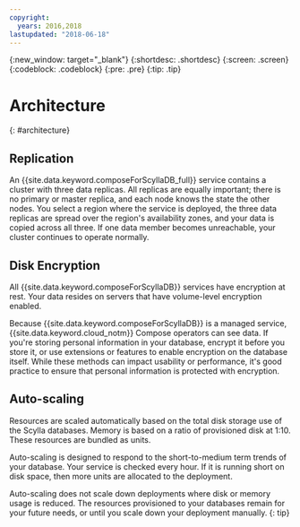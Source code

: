 ```yaml
---
copyright:
  years: 2016,2018
lastupdated: "2018-06-18"
---
```


{:new_window: target="_blank"}
{:shortdesc: .shortdesc}
{:screen: .screen}
{:codeblock: .codeblock}
{:pre: .pre}
{:tip: .tip}

# Architecture 
{: #architecture}

## Replication

An {{site.data.keyword.composeForScyllaDB_full}} service contains a cluster with three data replicas. All replicas are equally important; there is no primary or master replica, and each node knows the state the other nodes. You select a region where the service is deployed, the three data replicas are spread over the region's availability zones, and your data is copied across all three. If one data member becomes unreachable, your cluster continues to operate normally.

## Disk Encryption

All {{site.data.keyword.composeForScyllaDB}} services have encryption at rest. Your data resides on servers that have volume-level encryption enabled. 

Because {{site.data.keyword.composeForScyllaDB}} is a managed service, {{site.data.keyword.cloud_notm}} Compose operators can see data. If you're storing personal information in your database, encrypt it before you store it, or use extensions or features to enable encryption on the database itself. While these methods can impact usability or performance, it's good practice to ensure that personal information is protected with encryption.

## Auto-scaling

Resources are scaled automatically based on the total disk storage use of the Scylla databases. Memory is based on a ratio of provisioned disk at 1:10. These resources are bundled as units.

Auto-scaling is designed to respond to the short-to-medium term trends of your database. Your service is checked every hour. If it is running short on disk space, then more units are allocated to the deployment. 

Auto-scaling does not scale down deployments where disk or memory usage is reduced. The resources provisioned to your databases remain for your future needs, or until you scale down your deployment manually.
{: tip}


